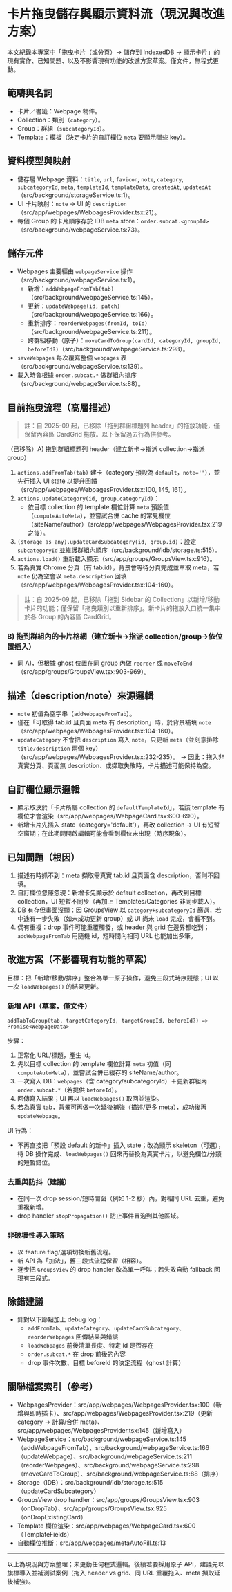 # 卡片拖曳儲存與顯示資料流（現況與改進方案）

本文紀錄本專案中「拖曳卡片（或分頁）→ 儲存到 IndexedDB → 顯示卡片」的現有實作、已知問題、以及不影響現有功能的改進方案草案。僅文件，無程式更動。

## 範疇與名詞
- 卡片／書籤：Webpage 物件。
- Collection：類別（`category`）。
- Group：群組（`subcategoryId`）。
- Template：模板（決定卡片的自訂欄位 `meta` 要顯示哪些 key）。

## 資料模型與映射
- 儲存層 Webpage 資料：`title`, `url`, `favicon`, `note`, `category`, `subcategoryId`, `meta`, `templateId`, `templateData`, `createdAt`, `updatedAt`（src/background/storageService.ts:1）。
- UI 卡片映射：`note` → UI 的 `description`（src/app/webpages/WebpagesProvider.tsx:21）。
- 每個 Group 的卡片順序存於 IDB `meta` store：`order.subcat.<groupId>`（src/background/webpageService.ts:73）。

## 儲存元件
- Webpages 主要經由 `webpageService` 操作（src/background/webpageService.ts:1）。
  - 新增：`addWebpageFromTab(tab)`（src/background/webpageService.ts:145）。
  - 更新：`updateWebpage(id, patch)`（src/background/webpageService.ts:166）。
  - 重新排序：`reorderWebpages(fromId, toId)`（src/background/webpageService.ts:211）。
  - 跨群組移動（原子）：`moveCardToGroup(cardId, categoryId, groupId, beforeId?)`（src/background/webpageService.ts:298）。
- `saveWebpages` 每次覆寫整個 `webpages` 表（src/background/webpageService.ts:139）。
- 載入時會根據 `order.subcat.*` 做群組內排序（src/background/webpageService.ts:88）。

## 目前拖曳流程（高層描述）

> 註：自 2025-09 起，已移除「拖到群組標題列 header」的拖放功能，僅保留內容區 CardGrid 拖放。以下保留過去行為供參考。

（已移除）A) 拖到群組標題列 header（建立新卡→指派 collection→指派 group）
1. `actions.addFromTab(tab)` 建卡（category 預設為 `default`，`note=''`），並先行插入 UI state 以提升回饋（src/app/webpages/WebpagesProvider.tsx:100, 145, 161）。
2. `actions.updateCategory(id, group.categoryId)`：
   - 依目標 collection 的 template 欄位計算 `meta` 預設值（`computeAutoMeta`），並嘗試合併 cache 的常見欄位（siteName/author）（src/app/webpages/WebpagesProvider.tsx:219 之後）。
3. `(storage as any).updateCardSubcategory(id, group.id)`：設定 `subcategoryId` 並維護群組內順序（src/background/idb/storage.ts:515）。
4. `actions.load()` 重新載入顯示（src/app/groups/GroupsView.tsx:916）。
5. 若為真實 Chrome 分頁（有 tab.id），背景會等待分頁完成並萃取 meta，若 `note` 仍為空會以 `meta.description` 回填（src/app/webpages/WebpagesProvider.tsx:104-160）。

> 註：自 2025-09 起，已移除「拖到 Sidebar 的 Collection」以新增/移動卡片的功能；僅保留「拖曳類別以重新排序」。新卡片的拖放入口統一集中於各 Group 的內容區 CardGrid。

### B) 拖到群組內的卡片格網（建立新卡→指派 collection/group→依位置插入）
- 同 A)，但根據 ghost 位置在同 group 內做 `reorder` 或 `moveToEnd`（src/app/groups/GroupsView.tsx:903-969）。

## 描述（description/note）來源邏輯
- `note` 初值為空字串（`addWebpageFromTab`）。
- 僅在「可取得 tab.id 且頁面 meta 有 description」時，於背景補填 `note`（src/app/webpages/WebpagesProvider.tsx:104-160）。
- `updateCategory` 不會把 `description` 寫入 `note`，只更新 `meta`（並刻意排除 `title/description` 兩個 key）（src/app/webpages/WebpagesProvider.tsx:232-235）。
→ 因此：拖入非真實分頁、頁面無 description、或擷取失敗時，卡片描述可能保持為空。

## 自訂欄位顯示邏輯
- 顯示取決於「卡片所屬 collection 的 `defaultTemplateId`」，若該 template 有欄位才會渲染（src/app/webpages/WebpageCard.tsx:600-690）。
- 新增卡片先插入 state（category='default'），再改 collection → UI 有短暫空窗期；在此期間開啟編輯可能會看到欄位未出現（時序現象）。

## 已知問題（根因）
1) 描述有時抓不到：meta 擷取需真實 tab.id 且頁面含 description，否則不回填。
2) 自訂欄位忽隱忽現：新增卡先顯示於 default collection，再改到目標 collection，UI 短暫不同步（再加上 Templates/Categories 非同步載入）。
3) DB 有存但畫面沒顯：因 GroupsView 以 `category+subcategoryId` 篩選，若中途有一步失敗（如未成功更新 group）或 UI 尚未 `load` 完成，會看不到。
4) 偶有重複：drop 事件可能重覆觸發，或 header 與 grid 在邊界都吃到；`addWebpageFromTab` 用隨機 id，短時間內相同 URL 也能加出多筆。

## 改進方案（不影響現有功能的草案）

目標：把「新增/移動/排序」整合為單一原子操作，避免三段式時序競態；UI 以一次 `loadWebpages()` 的結果更新。

### 新增 API（草案，僅文件）
`addTabToGroup(tab, targetCategoryId, targetGroupId, beforeId?) => Promise<WebpageData>`

步驟：
1. 正常化 URL/標題，產生 id。
2. 先以目標 collection 的 template 欄位計算 `meta` 初值（同 `computeAutoMeta`），並嘗試合併已緩存的 siteName/author。
3. 一次寫入 DB：`webpages`（含 category/subcategoryId）＋更新群組內 `order.subcat.*`（若提供 `beforeId`）。
4. 回傳寫入結果；UI 再以 `loadWebpages()` 取回並渲染。
5. 若為真實 tab，背景可再做一次延後補強（描述/更多 meta），成功後再 `updateWebpage`。

UI 行為：
- 不再直接把「預設 default 的新卡」插入 state；改為顯示 skeleton（可選），待 DB 操作完成、`loadWebpages()` 回來再替換為真實卡片，以避免欄位/分類的短暫錯位。

### 去重與防抖（建議）
- 在同一次 drop session/短時間窗（例如 1-2 秒）內，對相同 URL 去重，避免重複新增。
- drop handler `stopPropagation()` 防止事件冒泡到其他區域。

### 非破壞性導入策略
- 以 feature flag/選項切換新舊流程。
- 新 API 為「加法」，舊三段式流程保留（相容）。
- 逐步把 `GroupsView` 的 drop handler 改為單一呼叫；若失敗自動 fallback 回現有三段式。

## 除錯建議
- 針對以下節點加上 debug log：
  - `addFromTab`、`updateCategory`、`updateCardSubcategory`、`reorderWebpages` 回傳結果與錯誤
  - `loadWebpages` 前後清單長度、特定 id 是否存在
  - `order.subcat.*` 在 drop 前後的內容
  - drop 事件次數、目標 beforeId 的決定流程（ghost 計算）

## 關聯檔案索引（參考）
- WebpagesProvider：src/app/webpages/WebpagesProvider.tsx:100（新增與即時插卡）、src/app/webpages/WebpagesProvider.tsx:219（更新 category → 計算/合併 meta）、src/app/webpages/WebpagesProvider.tsx:145（新增寫入）
- WebpageService：src/background/webpageService.ts:145（addWebpageFromTab）、src/background/webpageService.ts:166（updateWebpage）、src/background/webpageService.ts:211（reorderWebpages）、src/background/webpageService.ts:298（moveCardToGroup）、src/background/webpageService.ts:88（排序）
- Storage（IDB）：src/background/idb/storage.ts:515（updateCardSubcategory）
- GroupsView drop handler：src/app/groups/GroupsView.tsx:903（onDropTab）、src/app/groups/GroupsView.tsx:925（onDropExistingCard）
- Template 欄位渲染：src/app/webpages/WebpageCard.tsx:600（TemplateFields）
- 自動欄位推斷：src/app/webpages/metaAutoFill.ts:13

---

以上為現況與方案整理；未更動任何程式邏輯。後續若要採用原子 API，建議先以旗標導入並補測試案例（拖入 header vs grid、同 URL 重覆拖入、meta 擷取延後補強）。
